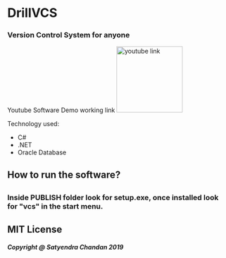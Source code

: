 <h1>DrillVCS</h1>
<h3>Version Control System for anyone</h3>


Youtube Software Demo working link
<a href="https://youtu.be/71vWssIH-QA" target="_blank" rel="noopener noreferrer"><img src="https://user-images.githubusercontent.com/9653570/62167315-3a9b6300-b323-11e9-8e88-4f5a73f3c614.gif" alt="youtube link" width="150px"/></a>

Technology used:
<ul>
  <li>C#</li>
  <li>.NET</li>
  <li>Oracle Database</li>
  </ul>
  
 <h2> How to run the software?<h2>
  <h3>Inside PUBLISH folder look for setup.exe, once installed look for "vcs" in the start menu.</h3>
 
  

<h2> MIT License</h2>
<h5>Copyright @ Satyendra Chandan 2019</h5>
